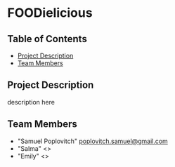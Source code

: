 # FOODielicious

## Table of Contents

* [Project Description](#desc)
* [Team Members](#team-members)

## <a name="dec"></a> Project Description

description here

## <a name="team-members"></a>Team Members

* "Samuel Poplovitch" <poplovitch.samuel@gmail.com>
* "Salma" <>
* "Emily" <>